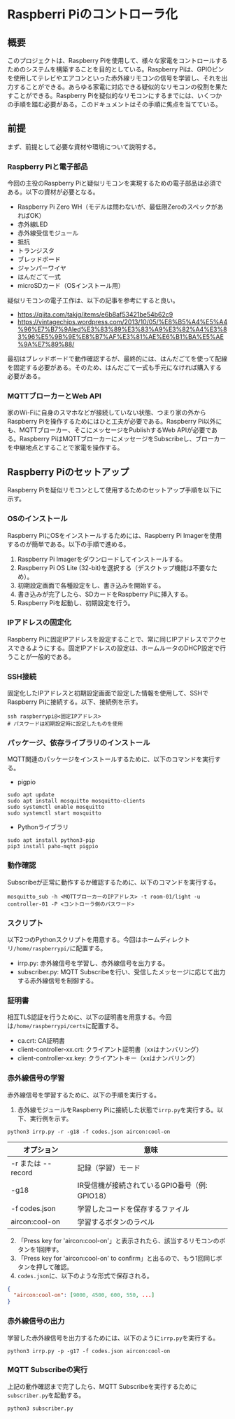# Raspberri Piのコントローラ化
## 概要
このプロジェクトは、Raspberry Piを使用して、様々な家電をコントロールするためのシステムを構築することを目的としている。Raspberry Piは、GPIOピンを使用してテレビやエアコンといった赤外線リモコンの信号を学習し、それを出力することができる。あらゆる家電に対応できる疑似的なリモコンの役割を果たすことができる。Raspberry Piを疑似的なリモコンにするまでには、いくつかの手順を踏む必要がある。このドキュメントはその手順に焦点を当てている。

## 前提
まず、前提として必要な資材や環境について説明する。

### Raspberry Piと電子部品
今回の主役のRaspberry Piと疑似リモコンを実現するための電子部品は必須である。以下の資材が必要となる。
- Raspberry Pi Zero WH（モデルは問わないが、最低限ZeroのスペックがあればOK）
- 赤外線LED
- 赤外線受信モジュール
- 抵抗
- トランジスタ
- ブレッドボード
- ジャンパーワイヤ
- はんだごて一式
- microSDカード（OSインストール用）

疑似リモコンの電子工作は、以下の記事を参考にすると良い。
- https://qiita.com/takjg/items/e6b8af53421be54b62c9
- https://vintagechips.wordpress.com/2013/10/05/%E8%B5%A4%E5%A4%96%E7%B7%9Aled%E3%83%89%E3%83%A9%E3%82%A4%E3%83%96%E5%9B%9E%E8%B7%AF%E3%81%AE%E6%B1%BA%E5%AE%9A%E7%89%88/

最初はブレッドボードで動作確認するが、最終的には、はんだごてを使って配線を固定する必要がある。そのため、はんだごて一式も手元になければ購入する必要がある。

### MQTTブローカーとWeb API
家のWi-Fiに自身のスマホなどが接続していない状態、つまり家の外からRaspberry Piを操作するためにはひと工夫が必要である。Raspberry Pi以外にも、MQTTブローカー、そこにメッセージをPublishするWeb APIが必要である。Raspberry PiはMQTTブローカーにメッセージをSubscribeし、ブローカーを中継地点とすることで家電を操作する。

## Raspberry Piのセットアップ
Raspberry Piを疑似リモコンとして使用するためのセットアップ手順を以下に示す。

### OSのインストール
Raspberry PiにOSをインストールするためには、Raspberry Pi Imagerを使用するのが簡単である。以下の手順で進める。
1. Raspberry Pi Imagerをダウンロードしてインストールする。
2. Raspberry Pi OS Lite (32-bit)を選択する（デスクトップ機能は不要なため）。
3. 初期設定画面で各種設定をし、書き込みを開始する。
4. 書き込みが完了したら、SDカードをRaspberry Piに挿入する。
5. Raspberry Piを起動し、初期設定を行う。

### IPアドレスの固定化
Raspberry Piに固定IPアドレスを設定することで、常に同じIPアドレスでアクセスできるようにする。固定IPアドレスの設定は、ホームルータのDHCP設定で行うことが一般的である。

### SSH接続
固定化したIPアドレスと初期設定画面で設定した情報を使用して、SSHでRaspberry Piに接続する。以下、接続例を示す。
```
ssh raspberrypi@<固定IPアドレス>
# パスワードは初期設定時に設定したものを使用
```

### パッケージ、依存ライブラリのインストール
MQTT関連のパッケージをインストールするために、以下のコマンドを実行する。
- pigpio
```
sudo apt update
sudo apt install mosquitto mosquitto-clients
sudo systemctl enable mosquitto
sudo systemctl start mosquitto
```
- Pythonライブラリ
```
sudo apt install python3-pip
pip3 install paho-mqtt pigpio
```

### 動作確認
Subscribeが正常に動作するか確認するために、以下のコマンドを実行する。
```
mosquitto_sub -h <MQTTブローカーのIPアドレス> -t room-01/light -u controller-01 -P <コントローラ側のパスワード>
```

### スクリプト
以下2つのPythonスクリプトを用意する。今回はホームディレクトリ`/home/raspberrypi/`に配置する。
- irrp.py: 赤外線信号を学習し、赤外線信号を出力する。
- subscriber.py: MQTT Subscribeを行い、受信したメッセージに応じて出力する赤外線信号を制御する。

### 証明書
相互TLS認証を行うために、以下の証明書を用意する。今回は`/home/raspberrypi/certs`に配置する。
- ca.crt: CA証明書
- client-controller-xx.crt: クライアント証明書（xxはナンバリング）
- client-controller-xx.key: クライアントキー（xxはナンバリング）

### 赤外線信号の学習
赤外線信号を学習するために、以下の手順を実行する。
1. 赤外線モジュールをRaspberry Piに接続した状態で`irrp.py`を実行する。以下、実行例を示す。
```
python3 irrp.py -r -g18 -f codes.json aircon:cool-on
```
| オプション         | 意味                                           |
| ------------------ | ---------------------------------------------- |
| -r または --record | 記録（学習）モード                             |
| -g18               | IR受信機が接続されているGPIO番号（例: GPIO18） |
| -f codes.json      | 学習したコードを保存するファイル               |
| aircon:cool-on     | 学習するボタンのラベル                         |

2. 「Press key for 'aircon:cool-on'」と表示されたら、該当するリモコンのボタンを1回押す。
3. 「Press key for 'aircon:cool-on' to confirm」と出るので、もう1回同じボタンを押して確認。
4. `codes.json`に、以下のような形式で保存される。
```json
{
  "aircon:cool-on": [9000, 4500, 600, 550, ...]
}
```

### 赤外線信号の出力
学習した赤外線信号を出力するためには、以下のように`irrp.py`を実行する。
```
python3 irrp.py -p -g17 -f codes.json aircon:cool-on
```

### MQTT Subscribeの実行
上記の動作確認まで完了したら、MQTT Subscribeを実行するために`subscriber.py`を起動する。
```
python3 subscriber.py
```
